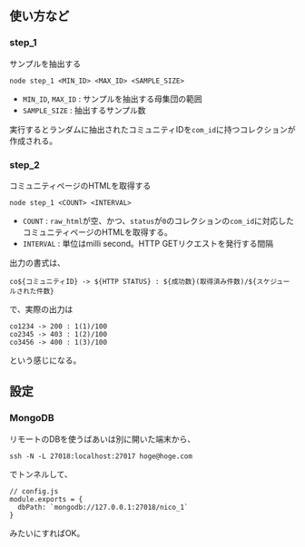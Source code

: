 ## 使い方など

### step_1

サンプルを抽出する

```
node step_1 <MIN_ID> <MAX_ID> <SAMPLE_SIZE>
```

- `MIN_ID`, `MAX_ID` : サンプルを抽出する母集団の範囲
- `SAMPLE_SIZE` : 抽出するサンプル数

実行するとランダムに抽出されたコミュニティIDを`com_id`に持つコレクションが作成される。

### step_2

コミュニティページのHTMLを取得する

```
node step_1 <COUNT> <INTERVAL>
```

- `COUNT` : `raw_html`が空、かつ、`status`が`0`のコレクションの`com_id`に対応したコミュニティページのHTMLを取得する。
- `INTERVAL` : 単位はmilli second。HTTP GETリクエストを発行する間隔

出力の書式は、

```
co${コミュニティID} -> ${HTTP STATUS} : ${成功数}(取得済み件数)/${スケジュールされた件数}
```

で、実際の出力は

```
co1234 -> 200 : 1(1)/100
co2345 -> 403 : 1(2)/100
co3456 -> 400 : 1(3)/100
```

という感じになる。

## 設定

### MongoDB

リモートのDBを使うばあいは別に開いた端末から、

```
ssh -N -L 27018:localhost:27017 hoge@hoge.com
```

でトンネルして、

```
// config.js
module.exports = {
  dbPath: `mongodb://127.0.0.1:27018/nico_1`
}
```

みたいにすればOK。
